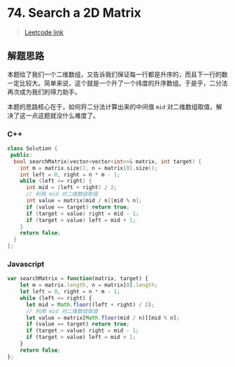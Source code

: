 # 74. Search a 2D Matrix

> [Leetcode link](https://leetcode.com/problems/search-a-2d-matrix/)



## 解题思路

本题给了我们一个二维数组，又告诉我们保证每一行都是升序的，而且下一行的数一定比较大。简单来说，这个就是一个升了一个纬度的升序数组。于是乎，二分法再次成为我们的得力助手。

本题的思路核心在于，如何将二分法计算出来的中间值 `mid` 对二维数组取值，解决了这一点这题就没什么难度了。

### C++

```cpp
class Solution {
 public:
  bool searchMatrix(vector<vector<int>>& matrix, int target) {
    int m = matrix.size(), n = matrix[0].size();
    int left = 0, right = n * m - 1;
    while (left <= right) {
      int mid = (left + right) / 2;
      // 利用 mid 对二维数组取值
      int value = matrix[mid / n][mid % n];
      if (value == target) return true;
      if (target < value) right = mid - 1;
      if (target > value) left = mid + 1;
    }
    return false;
  }
};
```



### Javascript

```js
var searchMatrix = function(matrix, target) {
    let m = matrix.length, n = matrix[0].length;
    let left = 0, right = n * m - 1;
    while (left <= right) {
      let mid = Math.floor((left + right) / 2);
      // 利用 mid 对二维数组取值
      let value = matrix[Math.floor(mid / n)][mid % n];
      if (value == target) return true;
      if (target < value) right = mid - 1;
      if (target > value) left = mid + 1;
    }
    return false;
};
```

